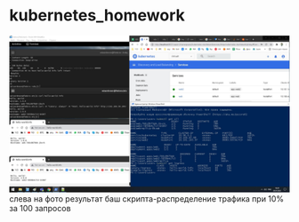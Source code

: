 # kubernetes_homework

![alt text](./work2.jpg)
слева на фото результат баш скрипта-распределение трафика при 10% за 100 запросов
